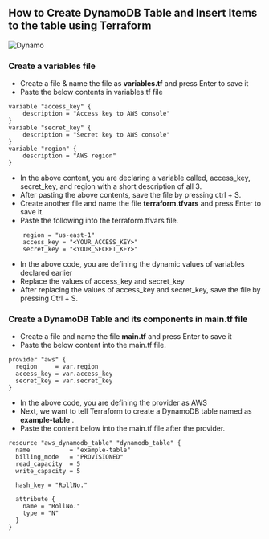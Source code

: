 ## How to Create DynamoDB Table and Insert Items to the table using Terraform

![Dynamo](https://github.com/user-attachments/assets/68b50c42-c754-473c-9481-7c324b5c5966)
### Create a variables file
- Create a file & name the file as **variables.tf** and press Enter to save it
- Paste the below contents in variables.tf file

```
variable "access_key" {
    description = "Access key to AWS console"
}
variable "secret_key" {
    description = "Secret key to AWS console"
}
variable "region" {
    description = "AWS region"
}

```
- In the above content, you are declaring a variable called, access_key, secret_key, and region with a short description of all 3.
- After pasting the above contents, save the file by pressing ctrl + S.
- Create another file and  name the file  **terraform.tfvars** and press Enter to save it.
- Paste the following into the terraform.tfvars file.
```
    region = "us-east-1"
    access_key = "<YOUR_ACCESS_KEY>"        
    secret_key = "<YOUR_SECRET_KEY>"
```
- In the above code, you are defining the dynamic values of variables declared earlier
- Replace the values of access_key and secret_key
- After replacing the values of access_key and secret_key, save the file by pressing Ctrl + S.

###  Create a DynamoDB Table and its components in main.tf file
- Create a file and name the file **main.tf** and press Enter to save it
- Paste the below content into the main.tf file.
```
provider "aws" {
  region     = var.region
  access_key = var.access_key
  secret_key = var.secret_key
}

```
- In the above code, you are defining the provider as AWS
- Next, we want to tell Terraform to create a DynamoDB table named as **example-table** .
- Paste the content below  into the main.tf file after the provider.
```
resource "aws_dynamodb_table" "dynamodb_table" {
  name           = "example-table"
  billing_mode   = "PROVISIONED"
  read_capacity  = 5
  write_capacity = 5

  hash_key = "RollNo."

  attribute {
    name = "RollNo."
    type = "N"
  }
}
```
